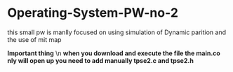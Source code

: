 # Operating-System-PW-no-2
this small pw is manlly focused on using simulation of Dynamic parition and the use of mit map 



**Important thing** \n
**when you download and execute the file the main.co nly will open up you need to add manually tpse2.c and tpse2.h**
